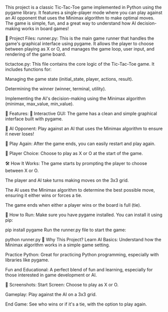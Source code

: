 This project is a classic Tic-Tac-Toe game implemented in Python using the pygame library. It features a single-player mode where you can play against an AI opponent that uses the Minimax algorithm to make optimal moves. The game is simple, fun, and a great way to understand how AI decision-making works in board games!

📂 Project Files:
runner.py: This is the main game runner that handles the game's graphical interface using pygame. It allows the player to choose between playing as X or O, and manages the game loop, user input, and rendering of the game board.

tictactoe.py: This file contains the core logic of the Tic-Tac-Toe game. It includes functions for:

Managing the game state (initial_state, player, actions, result).

Determining the winner (winner, terminal, utility).

Implementing the AI's decision-making using the Minimax algorithm (minimax, max_value, min_value).

🎯 Features:
🎨 Interactive GUI: The game has a clean and simple graphical interface built with pygame.

🤖 AI Opponent: Play against an AI that uses the Minimax algorithm to ensure it never loses!

🔄 Play Again: After the game ends, you can easily restart and play again.

🎲 Player Choice: Choose to play as X or O at the start of the game.

🛠️ How It Works:
The game starts by prompting the player to choose between X or O.

The player and AI take turns making moves on the 3x3 grid.

The AI uses the Minimax algorithm to determine the best possible move, ensuring it either wins or forces a tie.

The game ends when either a player wins or the board is full (tie).

🚀 How to Run:
Make sure you have pygame installed. You can install it using pip:


pip install pygame
Run the runner.py file to start the game:


python runner.py
🌟 Why This Project?
Learn AI Basics: Understand how the Minimax algorithm works in a simple game setting.

Practice Python: Great for practicing Python programming, especially with libraries like pygame.

Fun and Educational: A perfect blend of fun and learning, especially for those interested in game development or AI.

📸 Screenshots:
Start Screen: Choose to play as X or O.

Gameplay: Play against the AI on a 3x3 grid.

End Game: See who wins or if it's a tie, with the option to play again.